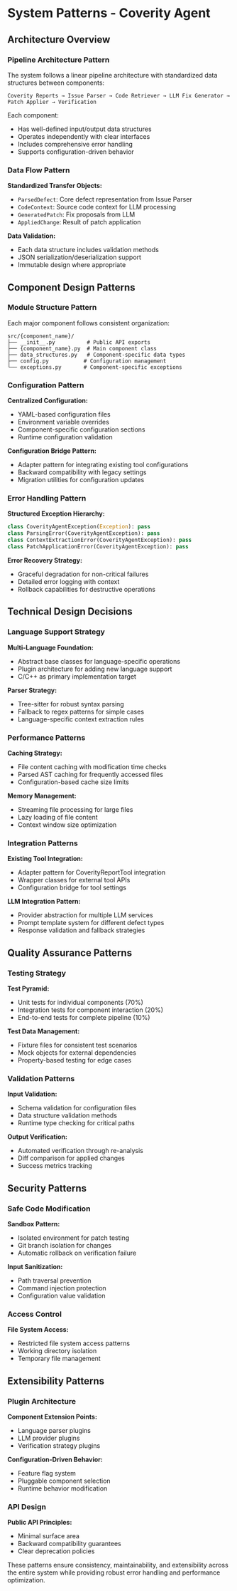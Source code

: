 # System Patterns - Coverity Agent

## Architecture Overview

### Pipeline Architecture Pattern
The system follows a linear pipeline architecture with standardized data structures between components:

```
Coverity Reports → Issue Parser → Code Retriever → LLM Fix Generator → Patch Applier → Verification
```

Each component:
- Has well-defined input/output data structures
- Operates independently with clear interfaces
- Includes comprehensive error handling
- Supports configuration-driven behavior

### Data Flow Pattern
**Standardized Transfer Objects:**
- `ParsedDefect`: Core defect representation from Issue Parser
- `CodeContext`: Source code context for LLM processing
- `GeneratedPatch`: Fix proposals from LLM
- `AppliedChange`: Result of patch application

**Data Validation:**
- Each data structure includes validation methods
- JSON serialization/deserialization support
- Immutable design where appropriate

## Component Design Patterns

### Module Structure Pattern
Each major component follows consistent organization:
```
src/{component_name}/
├── __init__.py          # Public API exports
├── {component_name}.py  # Main component class
├── data_structures.py   # Component-specific data types
├── config.py           # Configuration management
└── exceptions.py       # Component-specific exceptions
```

### Configuration Pattern
**Centralized Configuration:**
- YAML-based configuration files
- Environment variable overrides
- Component-specific configuration sections
- Runtime configuration validation

**Configuration Bridge Pattern:**
- Adapter pattern for integrating existing tool configurations
- Backward compatibility with legacy settings
- Migration utilities for configuration updates

### Error Handling Pattern
**Structured Exception Hierarchy:**
```python
class CoverityAgentException(Exception): pass
class ParsingError(CoverityAgentException): pass
class ContextExtractionError(CoverityAgentException): pass
class PatchApplicationError(CoverityAgentException): pass
```

**Error Recovery Strategy:**
- Graceful degradation for non-critical failures
- Detailed error logging with context
- Rollback capabilities for destructive operations

## Technical Design Decisions

### Language Support Strategy
**Multi-Language Foundation:**
- Abstract base classes for language-specific operations
- Plugin architecture for adding new language support
- C/C++ as primary implementation target

**Parser Strategy:**
- Tree-sitter for robust syntax parsing
- Fallback to regex patterns for simple cases
- Language-specific context extraction rules

### Performance Patterns

**Caching Strategy:**
- File content caching with modification time checks
- Parsed AST caching for frequently accessed files
- Configuration-based cache size limits

**Memory Management:**
- Streaming file processing for large files
- Lazy loading of file content
- Context window size optimization

### Integration Patterns

**Existing Tool Integration:**
- Adapter pattern for CoverityReportTool integration
- Wrapper classes for external tool APIs
- Configuration bridge for tool settings

**LLM Integration Pattern:**
- Provider abstraction for multiple LLM services
- Prompt template system for different defect types
- Response validation and fallback strategies

## Quality Assurance Patterns

### Testing Strategy
**Test Pyramid:**
- Unit tests for individual components (70%)
- Integration tests for component interaction (20%)
- End-to-end tests for complete pipeline (10%)

**Test Data Management:**
- Fixture files for consistent test scenarios
- Mock objects for external dependencies
- Property-based testing for edge cases

### Validation Patterns
**Input Validation:**
- Schema validation for configuration files
- Data structure validation methods
- Runtime type checking for critical paths

**Output Verification:**
- Automated verification through re-analysis
- Diff comparison for applied changes
- Success metrics tracking

## Security Patterns

### Safe Code Modification
**Sandbox Pattern:**
- Isolated environment for patch testing
- Git branch isolation for changes
- Automatic rollback on verification failure

**Input Sanitization:**
- Path traversal prevention
- Command injection protection
- Configuration value validation

### Access Control
**File System Access:**
- Restricted file system access patterns
- Working directory isolation
- Temporary file management

## Extensibility Patterns

### Plugin Architecture
**Component Extension Points:**
- Language parser plugins
- LLM provider plugins
- Verification strategy plugins

**Configuration-Driven Behavior:**
- Feature flag system
- Pluggable component selection
- Runtime behavior modification

### API Design
**Public API Principles:**
- Minimal surface area
- Backward compatibility guarantees
- Clear deprecation policies

These patterns ensure consistency, maintainability, and extensibility across the entire system while providing robust error handling and performance optimization. 
